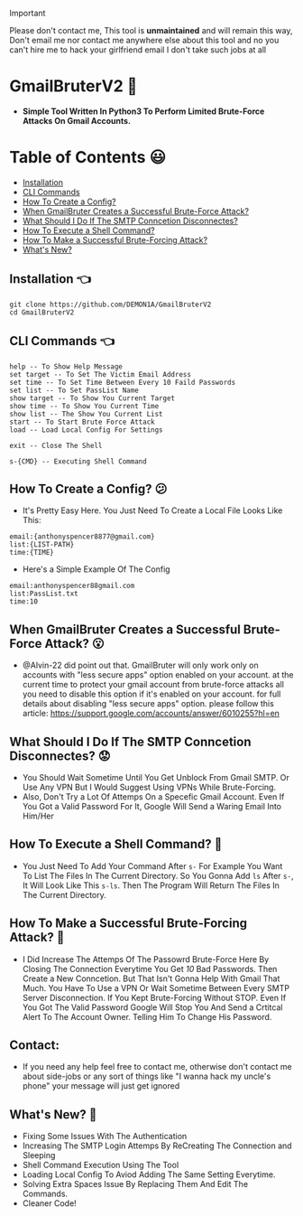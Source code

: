 > [!IMPORTANT]  
> Please don't contact me, This tool is **unmaintained** and will remain this way, Don't email me nor contact me anywhere else about this tool and no you can't hire me to hack your girlfriend email I don't take such jobs at all 

# GmailBruterV2 :dizzy:
 - **Simple Tool Written In Python3 To Perform Limited Brute-Force Attacks On Gmail Accounts.**


Table of Contents :smiley:
=================

- [Installation](#installation)
- [CLI Commands](#cli-commands)
- [How To Create a Config?](#how-to-create-a-config)
- [When GmailBruter Creates a Successful Brute-Force Attack?](#when-gmailbruter-creates-a-successful-brute-force-attack)
- [What Should I Do If The SMTP Conncetion Disconnectes?](#what-should-i-do-if-the-smtp-connection-disconnects)
- [How To Execute a Shell Command?](#how-to-execute-a-shell-command)
- [How To Make a Successful Brute-Forcing Attack?](#how-to-make-a-successful-brute-forcing-attack)
- [What's New?](#whats-new)

## Installation :point_left:
```
git clone https://github.com/DEMON1A/GmailBruterV2
cd GmailBruterV2
```
## CLI Commands :point_left:
```
help -- To Show Help Message 
set target -- To Set The Victim Email Address
set time -- To Set Time Between Every 10 Faild Passwords
set list -- To Set PassList Name
show target -- To Show You Current Target
show time -- To Show You Current Time
show list -- The Show You Current List
start -- To Start Brute Force Attack
load -- Load Local Config For Settings

exit -- Close The Shell

s-{CMD} -- Executing Shell Command
```

## How To Create a Config? :confused:
- It's Pretty Easy Here. You Just Need To Create a Local File Looks Like This:

```
email:{anthonyspencer8877@gmail.com}
list:{LIST-PATH}
time:{TIME}
```

- Here's a Simple Example Of The Config

```
email:anthonyspencer88gmail.com
list:PassList.txt
time:10
```

## When GmailBruter Creates a Successful Brute-Force Attack? :open_mouth:
- @Alvin-22 did point out that. GmailBruter will only work only on accounts with "less secure apps" option enabled on your account. at the current time to protect your gmail account from brute-force attacks all you need to disable this option if it's enabled on your account. for full details about disabling "less secure apps" option. please follow this article: https://support.google.com/accounts/answer/6010255?hl=en

## What Should I Do If The SMTP Conncetion Disconnectes? :worried:
- You Should Wait Sometime Until You Get Unblock From Gmail SMTP. Or Use Any VPN But I Would Suggest Using VPNs While Brute-Forcing.
- Also, Don't Try a Lot Of Attemps On a Specefic Gmail Account. Even If You Got a Valid Password For It, Google Will Send a Waring Email Into Him/Her

## How To Execute a Shell Command? :monocle_face:
- You Just Need To Add Your Command After `s-` For Example You Want To List The Files In The Current Directory. So You Gonna Add `ls` After `s-`, It Will Look Like This `s-ls`. Then The Program Will Return The Files In The Current Directory.

## How To Make a Successful Brute-Forcing Attack? :slightly_frowning_face:
- I Did Increase The Attemps Of The Passowrd Brute-Force Here By Closing The Connection Everytime You Get *10* Bad Passwords. Then Create a New Conncetion. But That Isn't Gonna Help With Gmail That Much. You Have To Use a VPN Or Wait Sometime Between Every SMTP Server Disconnection. If You Kept Brute-Forcing Without STOP. Even If You Got The Valid Password Google Will Stop You And Send a Crtitcal Alert To The Account Owner. Telling Him To Change His Password.

## Contact:
- If you need any help feel free to contact me, otherwise don't contact me about side-jobs or any sort of things like "I wanna hack my uncle's phone" your message will just get ignored

## What's New? :gift_heart:
- Fixing Some Issues With The Authentication
- Increasing The SMTP Login Attemps By ReCreating The Connection and Sleeping
- Shell Command Execution Using The Tool
- Loading Local Config To Aviod Adding The Same Setting Everytime.
- Solving Extra Spaces Issue By Replacing Them And Edit The Commands.
- Cleaner Code!
